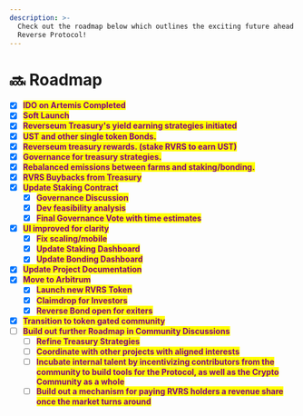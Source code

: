 ```yaml
---
description: >-
  Check out the roadmap below which outlines the exciting future ahead of
  Reverse Protocol!
---
```


# 🔜 Roadmap

* [x] <mark style="color:purple;">**IDO on Artemis Completed**</mark>
* [x] <mark style="color:purple;">**Soft Launch**</mark>
* [x] <mark style="color:purple;">**Reverseum Treasury's yield earning strategies initiated**</mark>
* [x] <mark style="color:purple;">**UST and other single token Bonds.**</mark>
* [x] <mark style="color:purple;">**Reverseum treasury rewards. (stake RVRS to earn UST)**</mark>
* [x] <mark style="color:purple;">**Governance for treasury strategies.**</mark>
* [x] <mark style="color:purple;">**Rebalanced emissions between farms and staking/bonding.**</mark>
* [x] <mark style="color:purple;">**RVRS Buybacks from Treasury**</mark>
* [x] <mark style="color:purple;">**Update Staking Contract**</mark>
  * [x] <mark style="color:purple;">**Governance Discussion**</mark>
  * [x] <mark style="color:purple;">**Dev feasibility analysis**</mark>
  * [x] <mark style="color:purple;">**Final Governance Vote with time estimates**</mark>
* [x] <mark style="color:purple;">**UI improved for clarity**</mark>
  * [x] <mark style="color:purple;">**Fix scaling/mobile**</mark>
  * [x] <mark style="color:purple;">**Update Staking Dashboard**</mark>
  * [x] <mark style="color:purple;">**Update Bonding Dashboard**</mark>
* [x] <mark style="color:purple;">**Update Project Documentation**</mark>
* [x] <mark style="color:purple;">**Move to Arbitrum**</mark>
  * [x] <mark style="color:purple;">**Launch new RVRS Token**</mark>
  * [x] <mark style="color:purple;">**Claimdrop for Investors**</mark>
  * [x] <mark style="color:purple;">**Reverse Bond open for exiters**</mark>
* [x] <mark style="color:purple;">**Transition to token gated community**</mark>
* [ ] <mark style="color:purple;">**Build out further Roadmap in Community Discussions**</mark>
  * [ ] <mark style="color:purple;">**Refine Treasury Strategies**</mark>
  * [ ] <mark style="color:purple;">**Coordinate with other projects with aligned interests**</mark>
  * [ ] <mark style="color:purple;">**Incubate internal talent by incentivizing contributors from the community to build tools for the Protocol, as well as the Crypto Community as a whole**</mark>
  * [ ] <mark style="color:purple;">**Build out a mechanism for paying RVRS holders a revenue share once the market turns around**</mark>
